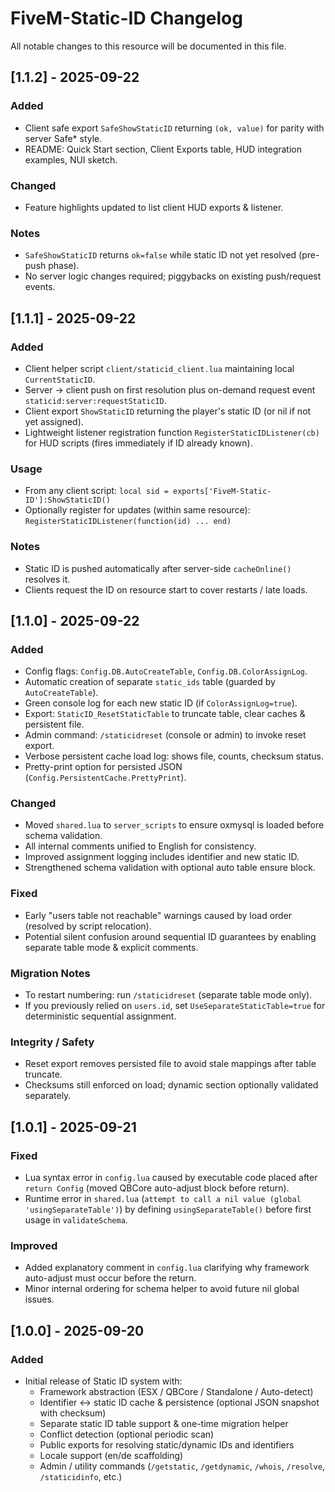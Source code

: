 # FiveM-Static-ID Changelog

All notable changes to this resource will be documented in this file.

## [1.1.2] - 2025-09-22
### Added
- Client safe export `SafeShowStaticID` returning `(ok, value)` for parity with server Safe* style.
- README: Quick Start section, Client Exports table, HUD integration examples, NUI sketch.

### Changed
- Feature highlights updated to list client HUD exports & listener.

### Notes
- `SafeShowStaticID` returns `ok=false` while static ID not yet resolved (pre-push phase).
- No server logic changes required; piggybacks on existing push/request events.

## [1.1.1] - 2025-09-22
### Added
- Client helper script `client/staticid_client.lua` maintaining local `CurrentStaticID`.
- Server -> client push on first resolution plus on-demand request event `staticid:server:requestStaticID`.
- Client export `ShowStaticID` returning the player's static ID (or nil if not yet assigned).
- Lightweight listener registration function `RegisterStaticIDListener(cb)` for HUD scripts (fires immediately if ID already known).

### Usage
- From any client script: `local sid = exports['FiveM-Static-ID']:ShowStaticID()`
- Optionally register for updates (within same resource): `RegisterStaticIDListener(function(id) ... end)`

### Notes
- Static ID is pushed automatically after server-side `cacheOnline()` resolves it.
- Clients request the ID on resource start to cover restarts / late loads.

## [1.1.0] - 2025-09-22
### Added
- Config flags: `Config.DB.AutoCreateTable`, `Config.DB.ColorAssignLog`.
- Automatic creation of separate `static_ids` table (guarded by `AutoCreateTable`).
- Green console log for each new static ID (if `ColorAssignLog=true`).
- Export: `StaticID_ResetStaticTable` to truncate table, clear caches & persistent file.
- Admin command: `/staticidreset` (console or admin) to invoke reset export.
- Verbose persistent cache load log: shows file, counts, checksum status.
- Pretty-print option for persisted JSON (`Config.PersistentCache.PrettyPrint`).

### Changed
- Moved `shared.lua` to `server_scripts` to ensure oxmysql is loaded before schema validation.
- All internal comments unified to English for consistency.
- Improved assignment logging includes identifier and new static ID.
- Strengthened schema validation with optional auto table ensure block.

### Fixed
- Early "users table not reachable" warnings caused by load order (resolved by script relocation).
- Potential silent confusion around sequential ID guarantees by enabling separate table mode & explicit comments.

### Migration Notes
- To restart numbering: run `/staticidreset` (separate table mode only).
- If you previously relied on `users.id`, set `UseSeparateStaticTable=true` for deterministic sequential assignment.

### Integrity / Safety
- Reset export removes persisted file to avoid stale mappings after table truncate.
- Checksums still enforced on load; dynamic section optionally validated separately.


## [1.0.1] - 2025-09-21
### Fixed
- Lua syntax error in `config.lua` caused by executable code placed after `return Config` (moved QBCore auto-adjust block before return).
- Runtime error in `shared.lua` (`attempt to call a nil value (global 'usingSeparateTable')`) by defining `usingSeparateTable()` before first usage in `validateSchema`.

### Improved
- Added explanatory comment in `config.lua` clarifying why framework auto-adjust must occur before the return.
- Minor internal ordering for schema helper to avoid future nil global issues.

## [1.0.0] - 2025-09-20
### Added
- Initial release of Static ID system with:
  - Framework abstraction (ESX / QBCore / Standalone / Auto-detect)
  - Identifier <-> static ID cache & persistence (optional JSON snapshot with checksum)
  - Separate static ID table support & one-time migration helper
  - Conflict detection (optional periodic scan)
  - Public exports for resolving static/dynamic IDs and identifiers
  - Locale support (en/de scaffolding)
  - Admin / utility commands (`/getstatic`, `/getdynamic`, `/whois`, `/resolve`, `/staticidinfo`, etc.)